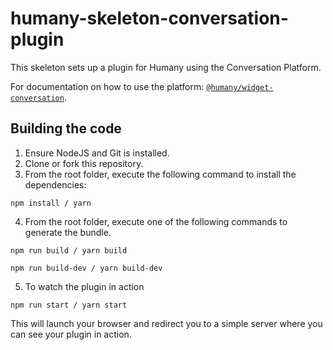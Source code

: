 # humany-skeleton-conversation-plugin
This skeleton sets up a plugin for Humany using the Conversation Platform.

For documentation on how to use the platform: [`@humany/widget-conversation`](https://www.npmjs.com/package/@humany/widget-conversation).

## Building the code
1. Ensure NodeJS and Git is installed.
2. Clone or fork this repository.
3. From the root folder, execute the following command to install the dependencies:
```
npm install / yarn
```
4. From the root folder, execute one of the following commands to generate the bundle.
```
npm run build / yarn build
```
```
npm run build-dev / yarn build-dev
```
5. To watch the plugin in action
```
npm run start / yarn start
```

This will launch your browser and redirect you to a simple server where you can see your plugin in action.